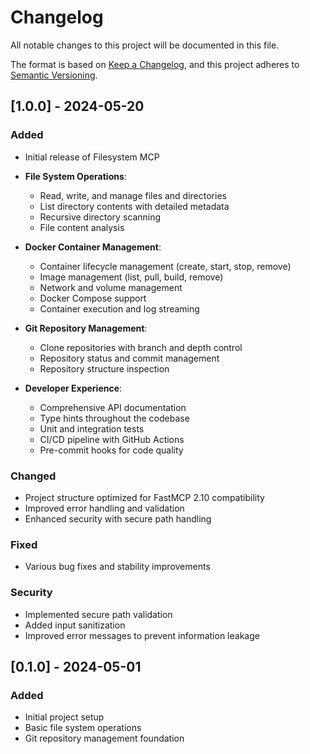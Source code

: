 # Changelog

All notable changes to this project will be documented in this file.

The format is based on [Keep a Changelog](https://keepachangelog.com/en/1.0.0/),
and this project adheres to [Semantic Versioning](https://semver.org/spec/v2.0.0.html).

## [1.0.0] - 2024-05-20

### Added
- Initial release of Filesystem MCP
- **File System Operations**:
  - Read, write, and manage files and directories
  - List directory contents with detailed metadata
  - Recursive directory scanning
  - File content analysis

- **Docker Container Management**:
  - Container lifecycle management (create, start, stop, remove)
  - Image management (list, pull, build, remove)
  - Network and volume management
  - Docker Compose support
  - Container execution and log streaming

- **Git Repository Management**:
  - Clone repositories with branch and depth control
  - Repository status and commit management
  - Repository structure inspection

- **Developer Experience**:
  - Comprehensive API documentation
  - Type hints throughout the codebase
  - Unit and integration tests
  - CI/CD pipeline with GitHub Actions
  - Pre-commit hooks for code quality

### Changed
- Project structure optimized for FastMCP 2.10 compatibility
- Improved error handling and validation
- Enhanced security with secure path handling

### Fixed
- Various bug fixes and stability improvements

### Security
- Implemented secure path validation
- Added input sanitization
- Improved error messages to prevent information leakage

## [0.1.0] - 2024-05-01
### Added
- Initial project setup
- Basic file system operations
- Git repository management foundation
